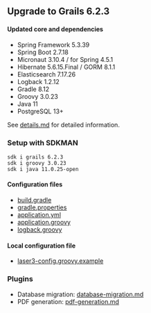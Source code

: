 
## Upgrade to Grails 6.2.3

#### Updated core and dependencies

- Spring Framework 5.3.39
- Spring Boot 2.7.18
- Micronaut 3.10.4 / for Spring 4.5.1
- Hibernate 5.6.15.Final / GORM 8.1.1
- Elasticsearch 7.17.26
- Logback 1.2.12
- Gradle 8.12
- Groovy 3.0.23
- Java 11
- PostgreSQL 13+

See [details.md](./details.md) for detailed information.

### Setup with SDKMAN

    sdk i grails 6.2.3
    sdk i groovy 3.0.23
    sdk i java 11.0.25-open

#### Configuration files

- [build.gradle](../build.gradle)
- [gradle.properties](../gradle.properties)
- [application.yml](../grails-app/conf/application.yml)
- [application.groovy](../grails-app/conf/application.groovy)
- [logback.groovy](../grails-app/conf/logback.groovy)

#### Local configuration file

- [laser3-config.groovy.example](../files/server/laser3-config.groovy.example)

### Plugins 

- Database migration: [database-migration.md](./database-migration.md)
- PDF generation: [pdf-generation.md](./pdf-generation.md)
